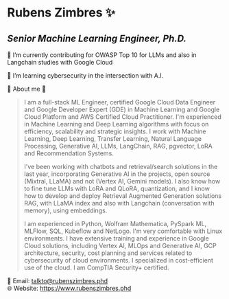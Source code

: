 # Rubens Zimbres ✨

## _Senior Machine Learning Engineer, Ph.D._

 🔭 I’m currently contributing for OWASP Top 10 for LLMs and also in Langchain studies with Google Cloud

 🚀 I’m learning cybersecurity in the intersection with A.I.

 👾 About me 👾
> I am a full-stack ML Engineer, certified Google Cloud Data Engineer and Google Developer Expert
> (GDE) in Machine Learning and Google Cloud Platform and AWS Certified Cloud Practitioner. I'm
> experienced in Machine Learning and Deep Learning algorithms with focus on efficiency, scalability
> and strategic insights. I work with Machine Learning, Deep Learning, Transfer Learning, Natural
> Language Processing, Generative AI, LLMs, LangChain, RAG, pgvector, LoRA and Recommendation Systems.
>
> I've been working with chatbots and retrieval/search solutions in the last year, incorporating
> Generative AI in the projects, open source (Mixtral, LLaMA) and not (Vertex AI, Gemini models).
> I also know how to fine tune LLMs with LoRA and QLoRA, quantization, and I know how to develop and
> deploy Retrieval Augmented Generation solutions RAG, with LLaMA index and also with Langchain
> (conversation with memory), using embeddings.
>    
> I am experienced in Python, Wolfram Mathematica, PySpark ML, MLFlow, SQL, Kubeflow and
> NetLogo. I'm very comfortable with Linux environments. I have extensive training and experience
> in Google Cloud solutions, including Vertex AI, MLOps and Generative AI, GCP architecture,
> security, cost planning and services related to cybersecurity of cloud environments. I specialized
> in cost-efficient use of the cloud. I am CompTIA Security+ certified.
  
📧 Email: talkto@rubenszimbres.phd  
🌐 Website: https://www.rubenszimbres.phd
